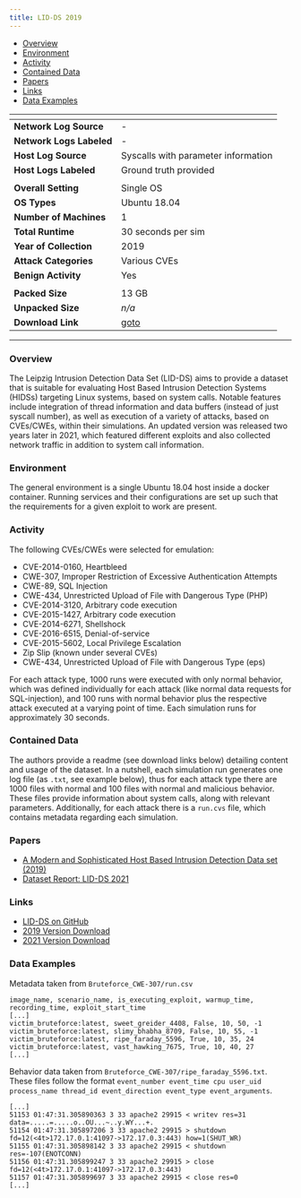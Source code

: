 ```yaml
---
title: LID-DS 2019
---
```


- [Overview](#overview)
- [Environment](#environment)
- [Activity](#activity)
- [Contained Data](#contained-data)
- [Papers](#papers)
- [Links](#links)
- [Data Examples](#data-examples)

| <!-- -->                 | <!-- -->                                                                 |
|--------------------------|--------------------------------------------------------------------------|
| **Network Log Source**   | -                                                                        |
| **Network Logs Labeled** | -                                                                        |
| **Host Log Source**      | Syscalls with parameter information                                      |
| **Host Logs Labeled**    | Ground truth provided                                                    |
|                          |                                                                          |
| **Overall Setting**      | Single OS                                                                |
| **OS Types**             | Ubuntu 18.04                                                             |
| **Number of Machines**   | 1                                                                        |
| **Total Runtime**        | 30 seconds per sim                                                       |
| **Year of Collection**   | 2019                                                                     |
| **Attack Categories**    | Various CVEs                                                             |
| **Benign Activity**       | Yes                                                                      |
|                          |                                                                          |
| **Packed Size**          | 13 GB                                                                    |
| **Unpacked Size**        | _n/a_                                                                    |
| **Download Link**        | [goto](https://cloud.scadsai.uni-leipzig.de/index.php/s/HLXiWssriRMt9pp) |

***

### Overview

The Leipzig Intrusion Detection Data Set (LID-DS) aims to provide a dataset that is suitable for evaluating Host Based
Intrusion Detection Systems (HIDSs) targeting Linux systems, based on system calls.
Notable features include integration of thread information and data buffers (instead of just syscall number), as well as
execution of a variety of attacks, based on CVEs/CWEs, within their simulations.
An updated version was released two years later in 2021, which featured different exploits and also collected network
traffic in addition to system call information.

### Environment

The general environment is a single Ubuntu 18.04 host inside a docker container.
Running services and their configurations are set up such that the requirements for a given exploit to work are present.

### Activity

The following CVEs/CWEs were selected for emulation:

- CVE-2014-0160, Heartbleed
- CWE-307, Improper Restriction of Excessive Authentication Attempts
- CWE-89, SQL Injection
- CWE-434, Unrestricted Upload of File with Dangerous Type (PHP)
- CVE-2014-3120, Arbitrary code execution
- CVE-2015-1427, Arbitrary code execution
- CVE-2014-6271, Shellshock
- CVE-2016-6515, Denial-of-service
- CVE-2015-5602, Local Privilege Escalation
- Zip Slip (known under several CVEs)
- CWE-434, Unrestricted Upload of File with Dangerous Type (eps)

For each attack type, 1000 runs were executed with only normal behavior, which was defined individually for each
attack (like normal data requests for SQL-injection), and 100 runs with normal behavior plus the respective attack
executed at a varying point of time.
Each simulation runs for approximately 30 seconds.

### Contained Data

The authors provide a readme (see download links below) detailing content and usage of the dataset.
In a nutshell, each simulation run generates one log file (as `.txt`, see example below), thus for each attack type
there are 1000 files with normal and 100 files with normal and malicious behavior.
These files provide information about system calls, along with relevant parameters.
Additionally, for each attack there is a `run.cvs` file, which contains metadata regarding each simulation.

### Papers

- [A Modern and Sophisticated Host Based Intrusion Detection Data set (2019)](https://dbs.uni-leipzig.de/research/publications/a-modern-and-sophisticated-host-based-intrusion-detection-data-set)
- [Dataset Report: LID-DS 2021](https://doi.org/10.1007/978-3-031-35190-7_6)

### Links

- [LID-DS on GitHub](https://github.com/LID-DS/LID-DS)
- [2019 Version Download](https://cloud.scadsai.uni-leipzig.de/index.php/s/HLXiWssriRMt9pp)
- [2021 Version Download](https://cloud.scadsai.uni-leipzig.de/index.php/s/cRswswLo2QfLNYL)

### Data Examples

Metadata taken from `Bruteforce_CWE-307/run.csv`

```
image_name, scenario_name, is_executing_exploit, warmup_time, recording_time, exploit_start_time
[...]
victim_bruteforce:latest, sweet_greider_4408, False, 10, 50, -1
victim_bruteforce:latest, slimy_bhabha_8709, False, 10, 55, -1
victim_bruteforce:latest, ripe_faraday_5596, True, 10, 35, 24
victim_bruteforce:latest, vast_hawking_7675, True, 10, 40, 27
[...]
```

Behavior data taken from `Bruteforce_CWE-307/ripe_faraday_5596.txt`.
These files follow the
format `event_number event_time cpu user_uid process_name thread_id event_direction event_type event_arguments`.

```
[...]
51153 01:47:31.305890363 3 33 apache2 29915 < writev res=31 data=.....=.....o..OU...~..y.WY...+. 
51154 01:47:31.305897206 3 33 apache2 29915 > shutdown fd=12(<4t>172.17.0.1:41097->172.17.0.3:443) how=1(SHUT_WR) 
51155 01:47:31.305898142 3 33 apache2 29915 < shutdown res=-107(ENOTCONN) 
51156 01:47:31.305899247 3 33 apache2 29915 > close fd=12(<4t>172.17.0.1:41097->172.17.0.3:443) 
51157 01:47:31.305899697 3 33 apache2 29915 < close res=0 
[...]
```
